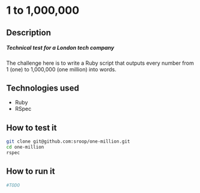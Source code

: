 1 to 1,000,000
============

Description
----
##### Technical test for a London tech company
The challenge here is to write a Ruby script that outputs every number from 1 (one) to 1,000,000 (one million) into words.

Technologies used
----
* Ruby
* RSpec

How to test it
----

```sh
git clone git@github.com:sroop/one-million.git
cd one-million
rspec
```

How to run it
----

```sh
#TODO
```
